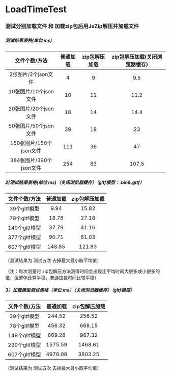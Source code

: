 # LoadTimeTest

### 测试分别加载文件 和 加载zip包后用JsZip解压并加载文件

##### 

##### 测试结果表格(单位 ms)

|      文件个数/方法      | 普通加载 | zip包解压加载 | zip包解压加载(关闭浏览器缓存) |
| :---------------------: | :------: | :-----------: | :---------------------------: |
|   2张图片/2个json文件   |    4     |       9       |              9.5              |
|  10张图片/10个json文件  |    10    |      11       |             11.2              |
|  20张图片/20个json文件  |    18    |      14       |             14.4              |
|  50张图片/50个json文件  |    39    |      18       |              23               |
| 150张图片/150个json文件 |   111    |      36       |              47               |
| 384张图片/390个json文件 |   254    |      83       |             107.5             |







##### 2)测试结果表格(单位 ms)（关闭浏览器缓存）（gltf模型：.bin&.gltf）

| 文件个数/方法 | 普通加载 | zip包解压加载 |
| :-----------: | :------: | :-----------: |
| 39个gltf模型  |   9.94   |     15.82     |
| 78个gltf模型  |  18.78   |     27.18     |
| 149个gltf模型 |  37.79   |     41.16     |
| 377个gltf模型 |  90.71   |     81.03     |
| 607个gltf模型 |  148.85  |    121.83     |



（测试结果为 测试五次 去掉最大最小取平均值）

（注：每次测量时 zip包解压方法测得时间会出现比平均时间大很多或小很多的值，但整体还算平稳，普通加载时间比较平稳）



##### 3）加载模型测试表格（单位 ms）（关闭浏览器缓存）（gltf模型）

| 文件个数/方法 | 普通加载 | zip包解压加载 |
| :-----------: | :------: | :-----------: |
| 39个gltf模型  |  244.52  |    256.52     |
| 78个gltf模型  |  456.32  |    668.15     |
| 149个gltf模型 |  869.28  |    967.32     |
| 230个gltf模型 | 1575.59  |    1468.61    |
| 607个gltf模型 | 4978.08  |    3803.25    |



（测试结果为 测试五次 去掉最大最小取平均值）